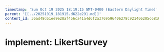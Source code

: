 ```yaml
---
timestamp: 'Sun Oct 19 2025 18:19:15 GMT-0400 (Eastern Daylight Time)'
parent: '[[../20251019_181915.d622e291.md]]'
content_id: 36ad48d61ee9e28af456ca41a4d6f2a3769596406278c921466205c6810a6b87
---
```


# implement: LikertSurvey
